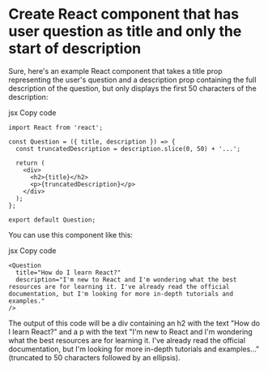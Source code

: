 # Create React component that has user question as title and only the start of description

Sure, here's an example React component that takes a title prop representing the user's question and a description prop containing the full description of the question, but only displays the first 50 characters of the description:

jsx
Copy code

```
import React from 'react';

const Question = ({ title, description }) => {
  const truncatedDescription = description.slice(0, 50) + '...';

  return (
    <div>
      <h2>{title}</h2>
      <p>{truncatedDescription}</p>
    </div>
  );
};

export default Question;
```

You can use this component like this:

jsx
Copy code

```
<Question
  title="How do I learn React?"
  description="I'm new to React and I'm wondering what the best resources are for learning it. I've already read the official documentation, but I'm looking for more in-depth tutorials and examples."
/>
```

The output of this code will be a div containing an h2 with the text "How do I learn React?" and a p with the text "I'm new to React and I'm wondering what the best resources are for learning it. I've already read the official documentation, but I'm looking for more in-depth tutorials and examples..." (truncated to 50 characters followed by an ellipsis).
